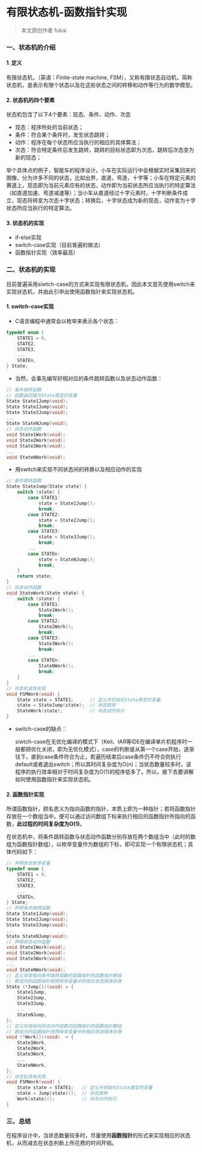 # 有限状态机-函数指针实现

>   本文原创作者 fukai

### 一、状态机的介绍

#### 1. 定义

有限状态机，（英语：Finite-state machine, FSM），又称有限状态自动机，简称状态机，是表示有限个状态以及在这些状态之间的转移和动作等行为的数学模型。

#### 2. 状态机的四个要素

状态机包含了以下4个要素：现态、条件、动作、次态

-   现态：程序所处的当前状态；
-   条件：符合某个条件时，发生状态跳转；
-   动作：程序在每个状态所应当执行的相应的具体算法；
-   次态：符合特定条件后发生跳转，跳转的目标状态即为次态，跳转后次态变为新的现态；

举个具体点的例子，智能车的程序设计。小车在实际运行中会根据实时采集回来的图像，分为许多不同的状态，比如出界，直道，弯道，十字等；小车在特定元素的赛道上，现态即为当前元素应有的状态，动作即为当前状态所应当执行的特定算法（如直道加速、弯道减速等）；当小车从直道经过十字元素时，十字判断条件成立，现态将转变为次态十字状态；转换后，十字状态成为新的现态，动作变为十字状态所应当执行的特定算法。

#### 3. 状态机的实现

-   if-else实现
-   switch-case实现（目前普遍的做法）
-   函数指针实现（效率最高）



### 二、状态机的实现

目前普遍采用siwtch-case的方式来实现有限状态机，因此本文首先使用switch来实现状态机，并由此引申出使用函数指针来实现状态机。

#### 1. switch-case实现

-   C语言编程中通常会以枚举来表示各个状态：

```c
typedef enum {
    STATE1 = 0,
    STATE2,
    STATE3,
    ...
   	STATEn,
} State;
```

-   当然，会事先编写好相对应的条件跳转函数以及状态动作函数：

```c
// 条件跳转函数
// 函数返回值为State类型的变量
State State1Jump(void);
State State2Jump(void);
State State3Jump(void);
...
State StateNJump(void);
// 状态动作函数
void State1Work(void);
void State2Work(void);
void State3Work(void);
...
void StateNWork(void);
```

-   用switch来实现不同状态间的转换以及相应动作的实现

```c
// 条件跳转函数
State StateJump(State state) {
    switch (state) {
        case STATE1:
            state = State1Jump();
            break;
        case STATE2:
            state = State2Jump();
            break;
        case STATE3:
            state = State3Jump();
            break;
        ...
        case STATEn:
            state = StateNJump();
            break;
    }
    return state;
}
// 状态动作函数
void StateWork(State state) {
    switch (state) {
        case STATE1:
            State1Work();
            break;
        case STATE2:
            State2Work();
            break;
        case STATE3:
            State3Work();
            break;
        ...
        case STATEn:
            StateNWork();
            break;
    }
}
// 状态机具体实现
void FSMWork(void) {
    State state = STATE1;      // 定义并初始化State类型的变量
    state = StateJump(state);  // 状态跳转
    StateWork(state);          // 状态动作执行
}
```

-   switch-case的缺点：

    siwtch-case在无优化编译的模式下（Keil、IAR等IDE在编译单片机程序时一般都把优化关闭，即为无优化模式），case的判断是从第一个case开始，逐渐往下，直到case条件符合为止，若遍历结束后case条件仍不符合则执行default或者退出switch；所以其时间复杂度为O(n)；当状态数量较多时，该程序的执行效率相对于时间复杂度为O(1)的程序低多了。所以，接下去要讲解如何使用函数指针来实现状态机。

#### 2. 函数指针实现

所谓函数指针，顾名思义为指向函数的指针，本质上即为一种指针；若将函数指针存放在一个数组当中，便可以通过访问数组下标来执行相应的函数指针所指向的函数，**此过程的时间复杂度为O(1)**。

在状态机中，将条件跳转函数与状态动作函数分别存放在两个数组当中（此时的数组为函数指针数组），以枚举变量作为数组的下标，即可实现一个有限状态机；具体代码如下：

```c
// 声明状态枚举变量
typedef enum {
    STATE1 = 0,
    STATE2,
    STATE3,
    ...
   	STATEn,
} State;
// 声明条件跳转函数
State State1Jump(void);
State State2Jump(void);
State State3Jump(void);
...
State StateNJump(void);
// 声明状态动作函数
void State1Work(void);
void State2Work(void);
void State3Work(void);
...
void StateNWork(void);
// 定义存放指向条件跳转函数的函数指针的函数指针数组
// 数组内的函数指针按照枚举变量中的相应状态顺序存放
State (*Jump[])(void) = {
    State1Jump,
    State2Jump,
    State3Jump,
    ...
    StateNJump,
};
// 定义存放指向状态动作函数的函数指针的函数指针数组
// 数组内的函数指针按照枚举变量中的相应状态顺序存放
void (*Work[])(void)  = {
    State1Work,
    State2Work,
    State3Work,
    ...
    StateNWork,
};
// 状态机具体实现
void FSMWork(void) {
    State state = STATE1;   // 定义并初始化State类型的变量
    state = Jump[state]();  // 状态跳转
    Work[state]();          // 状态动作执行
}
```



### 三、总结

在程序设计中，当状态数量较多时，尽量使用**函数指针**的形式来实现相应的状态机，从而减去在状态判断上所花费的时间开销。

